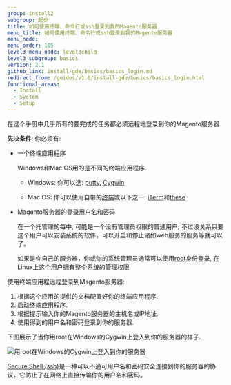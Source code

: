```yaml
---
group: install2
subgroup: 起步
title: 如何使用终端、命令行或ssh登录到我的Magento服务器
menu_title: 如何使用终端、命令行或ssh登录到我的Magento服务器
menu_node:
menu_order: 105
level3_menu_node: level3child
level3_subgroup: basics
version: 2.1
github_link: install-gde/basics/basics_login.md
redirect_from: /guides/v1.0/install-gde/basics/basics_login.html
functional_areas:
  - Install
  - System
  - Setup
---
```


<!-- This topic is referred to from Magento 2 code! Don't change the {% glossarytooltip a05c59d3-77b9-47d0-92a1-2cbffe3f8622 %}URL{% endglossarytooltip %} without informing engineering! -->
<!-- Referring file: README.md owned by core -->

在这个手册中几乎所有的要完成的任务都必须远程地登录到你的Magento服务器 

**先决条件**: 你必须有:

*	一个终端应用程序

	Windows和Mac OS用的是不同的终端应用程序. 
	
	*	Windows: 你可以选: <a href="http://www.putty.org/" target="_blank">putty</a>, <a href="https://www.cygwin.com/" target="_blank">Cygwin</a>
	
	*	Mac OS: 你可以使用自带的<a href="http://en.wikipedia.org/wiki/Terminal_(OS_X)" target="_blank">终端</a>或以下之一: <a href="http://iterm2.com/" target="_blank">iTerm</a>和<a href="http://computers.tutsplus.com/tutorials/beyond-terminal-4-os-x-terminal-alternatives--mac-56217" target="_blank">these</a>
	
*	Magento服务器的登录用户名和密码
	

	在一个托管理的每中, 可能是一个没有管理员权限的普通用户; 不过没关系只要这个用户可以安装系统的软件，可以开启和停止诸如web服务的服务等就可以了。 
	
	如果是你自己的服务器，你或你的系统管理员通常可以使用<a href="http://www.linfo.org/root.html" target="_blank">root</a>身份登录, 在Linux上这个用户拥有整个系统的管理权限

使用终端应用程远程登录到Magento服务器:

1.	根据这个应用的提供的文档配置好你的终端应用程序.
2.	启动终端应用程序.
3.	根据提示输入你的Magento服务器的主机名或IP地址.
4.	使用得到的用户名和密码登录到你的服务器.

下图展示了当你用root在Windows的Cygwin上登入到你的服务器的样子.

<img src="{{ site.magentourl }}/common/images/install_cygwin.png" alt="用root在Windows的Cygwin上登入到你的服务器">

<div class="bs-callout bs-callout-info" id="info">
<span class="glyphicon-class">
  <p><a href="http://en.wikipedia.org/wiki/Secure_Shell" target="_blank">Secure Shell (ssh)</a>是一种可以不通可用户名和密码安全连接到你的服务器的协议，它防止了在网络上直接传输你的用户名和密码。</p></span>
</div>
	
